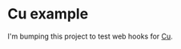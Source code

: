 # Cu example

I'm bumping this project to test web hooks for [Cu](http://github.com/camelpunch/cu).
